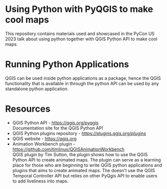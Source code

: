 # Using Python with PyQGIS to make cool maps
This repository contains materials used and showcased in the PyCon US 2023 talk about
using python together with QGIS Python API to make cool maps.

# Running Python Applications
QGIS can be used inside python applications as a package, hence the QGIS functionality that
is available in through the python API can be used by any standalone python application.



# Resources 
- QGIS Python API - https://qgis.org/pyqgis <br>
  Documentation site for the QGIS Python API
- QGIS Python plugins repository -  https://plugins.qgis.org/plugins
- QGIS website - https://qgis.org
- Animation Workbench plugin - https://github.com/timlinux/QGISAnimationWorkbench  <br>
  QGIS plugin by Tim Sutton, the plugin shows how to use the QGIS Python API to create animated maps.
  The plugin can serve as a learning place for those who are beginning to write QGIS python applications and plugins
  that aims to create animated maps. The doesn't use the QGIS Temporal Controller API but relies on other PyQgis API
  to enable users to add liveliness into maps.

